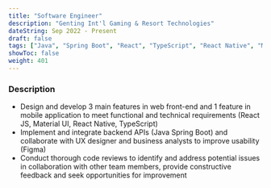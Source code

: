```yaml
---
title: "Software Engineer"
description: "Genting Int'l Gaming & Resort Technologies"
dateString: Sep 2022 - Present
draft: false
tags: ["Java", "Spring Boot", "React", "TypeScript", "React Native", "Material UI"]
showToc: false
weight: 401
--- 
```


### Description
- Design and develop 3 main features in web front-end and 1 feature in mobile application to meet functional and technical requirements (React JS, Material UI, React Native, TypeScript)
- Implement and integrate backend APIs (Java Spring Boot) and collaborate with UX designer and business analysts to improve usability (Figma)
- Conduct thorough code reviews to identify and address potential issues in collaboration with other team members, provide constructive feedback and seek opportunities for improvement

